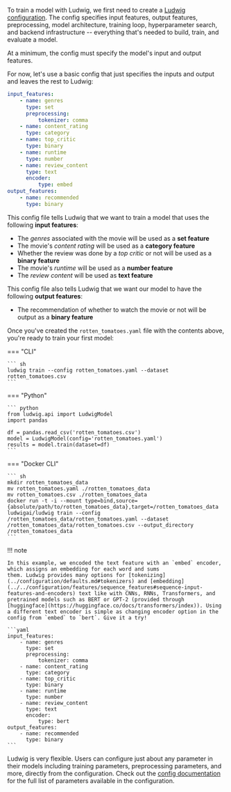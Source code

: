 To train a model with Ludwig, we first need to create a [Ludwig configuration](./../configuration/index.md). The config specifies input features, output features, preprocessing, model architecture, training loop, hyperparameter search, and backend infrastructure -- everything that's needed to build, train, and evaluate a model.

At a minimum, the config must specify the model's input and output features.

For now, let's use a basic config that just specifies the inputs and output and leaves the rest to Ludwig:

``` yaml title="rotten_tomatoes.yaml"
input_features:
    - name: genres
      type: set
      preprocessing:
          tokenizer: comma
    - name: content_rating
      type: category
    - name: top_critic
      type: binary
    - name: runtime
      type: number
    - name: review_content
      type: text
      encoder: 
          type: embed
output_features:
    - name: recommended
      type: binary
```

This config file tells Ludwig that we want to train a model that uses the following **input features**:

- The *genres* associated with the movie will be used as a **set feature**
- The movie's *content rating* will be used as a **category feature**
- Whether the review was done by a *top critic* or not will be used as a **binary feature**
- The movie's *runtime* will be used as a **number feature**
- The *review content* will be used as **text feature**

This config file also tells Ludwig that we want our model to have the following **output features**:

- The recommendation of whether to watch the movie or not will be output as a **binary feature**

Once you've created the `rotten_tomatoes.yaml` file with the contents above, you're ready to train your first model:

=== "CLI"

    ``` sh
    ludwig train --config rotten_tomatoes.yaml --dataset rotten_tomatoes.csv
    ```

=== "Python"

    ``` python
    from ludwig.api import LudwigModel
    import pandas

    df = pandas.read_csv('rotten_tomatoes.csv')
    model = LudwigModel(config='rotten_tomatoes.yaml')
    results = model.train(dataset=df)
    ```

=== "Docker CLI"

    ``` sh
    mkdir rotten_tomatoes_data
    mv rotten_tomatoes.yaml ./rotten_tomatoes_data
    mv rotten_tomatoes.csv ./rotten_tomatoes_data
    docker run -t -i --mount type=bind,source={absolute/path/to/rotten_tomatoes_data},target=/rotten_tomatoes_data ludwigai/ludwig train --config /rotten_tomatoes_data/rotten_tomatoes.yaml --dataset /rotten_tomatoes_data/rotten_tomatoes.csv --output_directory /rotten_tomatoes_data
    ```

!!! note

    In this example, we encoded the text feature with an `embed` encoder, which assigns an embedding for each word and sums
    them. Ludwig provides many options for [tokenizing](../configuration/defaults.md#tokenizers) and [embedding](../../configuration/features/sequence_features#sequence-input-features-and-encoders) text like with CNNs, RNNs, Transformers, and pretrained models such as BERT or GPT-2 (provided through [huggingface](https://huggingface.co/docs/transformers/index)). Using a different text encoder is simple as changing encoder option in the config from `embed` to `bert`. Give it a try!

    ```yaml
    input_features:
        - name: genres
          type: set
          preprocessing:
              tokenizer: comma
        - name: content_rating
          type: category
        - name: top_critic
          type: binary
        - name: runtime
          type: number
        - name: review_content
          type: text
          encoder: 
              type: bert
    output_features:
        - name: recommended
          type: binary
    ```

Ludwig is very flexible. Users can configure just about any parameter in their models including training parameters, preprocessing parameters, and more, directly from the configuration. Check out the [config documentation](./../configuration/index.md) for the full list of parameters available in the configuration.

